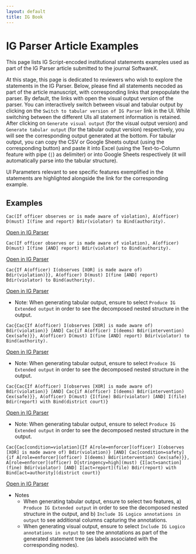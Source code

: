 ```yaml
---
layout: default
title: IG Book
---
```


# IG Parser Article Examples

This page lists IG Script-encoded institutional statements examples used as part of the IG Parser article submitted to the journal SoftwareX. 

At this stage, this page is dedicated to reviewers who wish to explore the statements in the IG Parser. Below, please find all statements necoded as part of the article manuscript, with corresponding links that prepopulate the parser. By default, the links with open the visual output version of the parser. You can interactively switch between visual and tabular output by clicking on the `Switch to tabular version of IG Parser` link in the UI. While switching between the different UIs all statement information is retained. After clicking on `Generate visual output` (for the visual output version) and `Generate tabular output` (for the tabular output version) respectively, you will see the corresponding output generated at the bottom. For tabular output, you can copy the CSV or Google Sheets output (using the corresponding button) and paste it into Excel (using the Text-to-Column feature with pipe (`|`) as delimiter) or into Google Sheets respectively (it will automatically parse into the tabular structure). 

UI Parameters relevant to see specific features exemplified in the statements are highlighted alongside the link for the corresponding example. 

<!--For an accessible introduction to IG Script (beyond the introduction in the manuscript), please refer to the [IG 2.0 Codebook](https://arxiv.org/abs/2008.08937). -->

## Examples

```Cac(If officer observes or is made aware of violation), A(officer) D(must) I(fine and report) Bdir(violator) to Bind(authority).```

[Open in IG Parser](https://ig-parser.newinstitutionalgrammar.org/visual/?rawStmt=If%20officer%20observes%20or%20is%20made%20aware%20of%20violation,%20officer%20must%20fine%20and%20report%20violator%20to%20authority.&codedStmt=Cac(If%20officer%20observes%20or%20is%20made%20aware%20of%20violation),%20A(officer)%20D(must)%20I(fine%20and%20report)%20Bdir(violator)%20to%20Bind(authority).)




```Cac(If officer observes or is made aware of violation), A(officer) D(must) I(fine [AND] report) Bdir(violator) to Bind(authority).```

[Open in IG Parser](https://ig-parser.newinstitutionalgrammar.org/visual/?rawStmt=If%20officer%20observes%20or%20is%20made%20aware%20of%20violation,%20officer%20must%20fine%20and%20report%20violator%20to%20authority.&codedStmt=Cac(If%20officer%20observes%20or%20is%20made%20aware%20of%20violation),%20A(officer)%20D(must)%20I(fine%20[AND]%20report)%20Bdir(violator)%20to%20Bind(authority).)




```Cac{If A(officer) I(observes [XOR] is made aware of) Bdir(violation)}}, A(officer) D(must) I(fine [AND] report) Bdir(violator) to Bind(authority).```

[Open in IG Parser](https://ig-parser.newinstitutionalgrammar.org/visual/?rawStmt=If%20officer%20observes%20or%20is%20made%20aware%20of%20violation,%20officer%20must%20fine%20and%20report%20violator%20to%20authority.&codedStmt=Cac{If%20A(officer)%20I(observes%20[OR]%20is%20made%20aware%20of)%20Bdir(violation)},%20A(officer)%20D(must)%20I(fine%20[AND]%20report)%20Bdir(violator)%20to%20Bind(authority).)

* Note: When generating tabular output, ensure to select `Produce IG Extended output` in order to see the decomposed nested structure in the output.




```Cac{Cac{If A(officer) I(observes [XOR] is made aware of) Bdir(violation)} [AND] Cac{if A(officer) I(deems) Bdir(intervention) Cex(safe)}}, A(officer) D(must) I(fine [AND] report) Bdir(violator) to Bind(authority).```

[Open in IG Parser](https://ig-parser.newinstitutionalgrammar.org/visual/?rawStmt=If%20an%20officer%20observes%20or%20is%20made%20aware%20of%20a%20violation%20and%20if%20the%20officer%20deems%20intervention,%20the%20officer%20must%20fine%20and%20report%20the%20violator%20to%20authority.&codedStmt=Cac{Cac{If%20A(officer)%20I(observes%20[XOR]%20is%20made%20aware%20of)%20Bdir(violation)}%20[AND]%20Cac{if%20A(officer)%20I(deems)%20Bdir(intervention)%20Cex(safe)}},%20A(officer)%20D(must)%20I(fine%20[AND]%20report)%20Bdir(violator)%20to%20Bind(authority).)

* Note: When generating tabular output, ensure to select `Produce IG Extended output` in order to see the decomposed nested structure in the output.




```Cac{Cac{If A(officer) I(observes [XOR] is made aware of) Bdir(violation)} [AND] Cac{if A(officer) I(deems) Bdir(intervention) Cex(safe)}}, A(officer) D(must) {I(fine) Bdir(violator) [AND] I(file) Bdir(report) with Bind(district court)}```


[Open in IG Parser](https://ig-parser.newinstitutionalgrammar.org/visual/?rawStmt=If%20an%20officer%20observes%20or%20is%20made%20aware%20of%20a%20violation%20and%20if%20the%20officer%20deems%20intervention,%20the%20officer%20must%20fine%20the%20violator%20and%20file%20report%20with%20the%20district%20court.&codedStmt=Cac{Cac{If%20A(officer)%20I(observes%20[XOR]%20is%20made%20aware%20of)%20Bdir(violation)}%20[AND]%20Cac{if%20A(officer)%20I(deems)%20Bdir(intervention)%20Cex(safe)}},%20A(officer)%20D(must)%20{I(fine)%20Bdir(violator)%20[AND]%20I(file)%20Bdir(report)%20with%20Bind(district%20court)})

* Note: When generating tabular output, ensure to select `Produce IG Extended output` in order to see the decomposed nested structure in the output.




```Cac{Cac[condition=violation]{If A[role=enforcer](officer) I(observes [XOR] is made aware of) Bdir(violation)} [AND] Cac[condition=safety]{if A[role=enforcer](officer) I(deems) Bdir(intervention) Cex(safe)}}, A[role=enforcer](officer) D[stringency=high](must) {I[act=sanction](fine) Bdir(violator) [AND] I[act=report](file) Bdir(report) with Bind[act=authority](district court)}```


[Open in IG Parser](https://ig-parser.newinstitutionalgrammar.org/visual/?rawStmt=If%20an%20officer%20observes%20or%20is%20made%20aware%20of%20a%20violation%20and%20if%20the%20officer%20deems%20intervention,%20the%20officer%20must%20fine%20the%20violator%20and%20file%20report%20with%20district%20court.&codedStmt=Cac{Cac[condition=violation]{If%20A[role=enforcer](officer)%20I(observes%20[XOR]%20is%20made%20aware%20of)%20Bdir(violation)}%20[AND]%20Cac[condition=safety]{if%20A[role=enforcer](officer)%20I(deems)%20Bdir(intervention)%20Cex(safe)}},%20A[role=enforcer](officer)%20D[stringency=high](must)%20{I[act=sanction](fine)%20Bdir(violator)%20[AND]%20I[act=report](file)%20Bdir(report)%20with%20Bind[act=authority](district%20court)})

* Notes 
  * When generating tabular output, ensure to select two features, a) `Produce IG Extended output` in order to see the decomposed nested structure in the output, and b) `Include IG Logico annotations in output` to see additional columns capturing the annotations.
  * When generating visual output, ensure to select `Include IG Logico annotations in output` to see the annotations as part of the generated statement tree (as labels associated with the corresponding nodes).